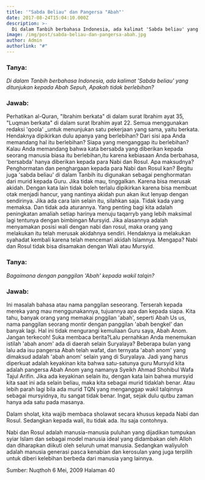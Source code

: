 ```yaml
---
title: '"Sabda Beliau" dan Pangersa "Abah"'
date: 2017-08-24T15:04:10.000Z
description: >-
  Di dalam Tanbih berbahasa Indonesia, ada kalimat 'Sabda beliau' yang ditunjukan kepada Abah Sepuh, Apakah tidak berlebihan?
image: /img/post/sabda-beliau-dan-pangersa-abah.jpg
author: Admin
authorlink: "#"
---
```



### Tanya:
_Di dalam Tanbih berbahasa Indonesia, ada kalimat 'Sabda beliau' yang ditunjukan kepada Abah Sepuh, Apakah tidak berlebihan?_

### Jawab:
Perhatikan al-Quran, "Ibrahim berkata" di dalam surat Ibrahim ayat 35, "Luqman berkata" di dalam surat Ibrahim ayat 22. Semua menggunakan redaksi 'qoola' _untuk menunjukan satu pekerjaan yang sama, yaitu berkata.
Hendaknya dipikirkan dulu apanya yang berlebihan? Dari sisi apa Anda memandang hal itu berlebihan? Siapa yang menganggap itu berlebihan?
Kalau Anda memandang bahwa kata bersabda yang diberikan kepada seorang manusia biasa itu berlebihan,itu karena kebiasaan Anda berbahasa, 'bersabda' hanya diberikan kepada para Nabi dan Rosul. Apa maksudnya? Penghormatan dan penghargaan kepada para Nabi dan Rosul kan?
Begitu juga 'sabda beliau' di dalam Tanbih itu digunakan sebagai penghormatan dari murid kepada Guru. Jika tidak mau, tinggalkan. Karena bisa merusak akidah. Dengan kata lain tidak boleh terlalu dipikirkan karena bisa membuat otak menjadi hancur, yang nantinya akidah pun akan ikut lenyap dengan sendirinya. Jika ada cara lain selain itu, silahkan saja. Tidak kada yang memaksa. Dan tidak ada aturannya. Yang penting bagi kita adalah peningkatan amaliah setiap harinya menuju taqarryb yang lebih maksimal lagi tentunya dengan bimbingan Mursyid.
Jika alasannya adalah menyamakan posisi wali dengan nabi dan rosul, maka orang yang melakukan itu telah merusak akidahnya sendiri. Hendaknya ia melakukan syahadat kembali karena telah mencemari akidah Islamnya. Mengapa? Nabi dan Rosul tidak bisa disamakan dengan Wali atau Mursyid.

### Tanya: 
_Bagaimana dengan panggilan 'Abah' kepada wakil talqin?_
### Jawab: 
Ini masalah bahasa atau nama panggilan seseorang. Terserah kepada mereka yang mau menggunakannya, tujuannya apa dan kepada siapa. Kita tahu, banyak orang yang memakai pnggilan 'abah', seperti Abah Us us, nama panggilan seorang montir dengan panggilan 'abah bengkel' dan banyak lagi. Hal ini tidak mengurangi kemuliaan Guru saya, Abah Anom.
Jangan terkecoh! Suka membaca berita?Lalu pernahkan Anda menemukan istilah 'abah anom' ada di daerah selain Suryalaya? Beberapa bulan yang lalu ada isu pangersa Abah telah wafat, dan ternyata 'abah anom' yang dimaksud adalah 'abah anom'  selain yang di Suryalaya. Jadi yang harus diperkuat adalah keyakinan kita bahwa satu-satunya guru Mursyid kita adalah pangersa Abah Anom yang namanya Syeikh Ahmad Shohibul Wafa Tajul Arifin.
Jika ada keyakinan selain itu, dengan kata lain bahwa mursyid kita saat ini ada selain beliau, maka kita sebagai murid tidaklah benar. Atau lebih parah lagi bila ada murid TQN yang menganggap wakil talqinnya sebagai mursyidnya, itu sangat tidak benar. 
Ingat, sejak dulu qutbu zaman hanya ada satu pada masanya.

Dalam sholat, kita wajib membaca sholawat secara khusus kepada Nabi dan Rosul. Sedangkan kepada wali, itu tidak ada. Itu saja contohnya.

Nabi dan Rosul adalah manusia-manusia puluhan yang dijadikan tumpukan syiar Islam dan sebagai model manusia ideal yang didambakan oleh Alloh dan diharapkan diikuti oleh seluruh umat manusia. Sedangkan waliyuloh adalah manusia generasi pasca kenabian dan kerosulan yang juga terpilih untuk diberi kelebihan berbeda dari manusia yang lainnya.

Sumber: Nuqthoh 6 Mei, 2009 Halaman 40